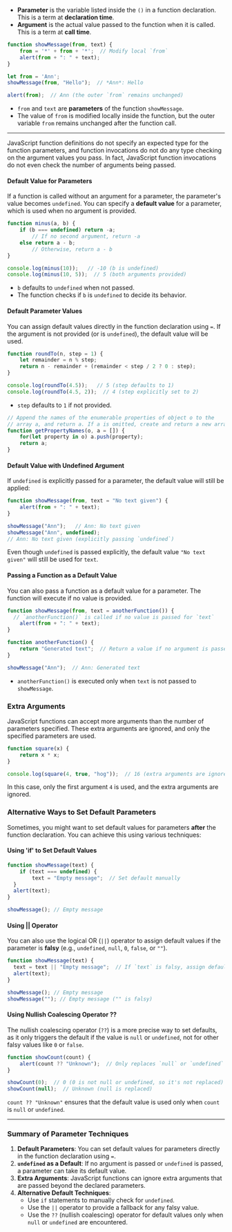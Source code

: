 
- **Parameter** is the variable listed inside the `()` in a function declaration. This is a term at **declaration time**.
- **Argument** is the actual value passed to the function when it is called. This is a term at **call time**.

```js
function showMessage(from, text) {
	from = '*' + from + '*';  // Modify local `from`
	alert(from + ": " + text);
}

let from = 'Ann';
showMessage(from, "Hello");  // *Ann*: Hello

alert(from);  // Ann (the outer `from` remains unchanged)
```
- `from` and `text` are **parameters** of the function `showMessage`.
- The value of `from` is modified locally inside the function, but the outer variable `from` remains unchanged after the function call.

____

JavaScript function definitions do not specify an expected type for the function parameters, and function invocations do not do any type checking on the argument values you pass. In fact, JavaScript function invocations do not even check the number of arguments being passed.

#### Default Value for Parameters

If a function is called without an argument for a parameter, the parameter's value becomes `undefined`. You can specify a **default value** for a parameter, which is used when no argument is provided.

```js
function minus(a, b) {
	if (b === undefined) return -a;  
		// If no second argument, return -a
	else return a - b;  
		// Otherwise, return a - b
}

console.log(minus(10));   // -10 (b is undefined)
console.log(minus(10, 5));  // 5 (both arguments provided)
```
- `b` defaults to `undefined` when not passed.
- The function checks if `b` is `undefined` to decide its behavior.

#### Default Parameter Values

You can assign default values directly in the function declaration using `=`. If the argument is not provided (or is `undefined`), the default value will be used.

```js
function roundTo(n, step = 1) {
	let remainder = n % step;
	return n - remainder + (remainder < step / 2 ? 0 : step);
}

console.log(roundTo(4.5));   // 5 (step defaults to 1)
console.log(roundTo(4.5, 2));  // 4 (step explicitly set to 2)
```
- `step` defaults to `1` if not provided.

```js
// Append the names of the enumerable properties of object o to the
// array a, and return a. If a is omitted, create and return a new array.
function getPropertyNames(o, a = []) {
	for(let property in o) a.push(property);
	return a;
}
```
#### Default Value with Undefined Argument

If `undefined` is explicitly passed for a parameter, the default value will still be applied:

```js
function showMessage(from, text = "No text given") {
	alert(from + ": " + text);
}

showMessage("Ann");   // Ann: No text given
showMessage("Ann", undefined); 
// Ann: No text given (explicitly passing `undefined`)
```

Even though `undefined` is passed explicitly, the default value `"No text given"` will still be used for `text`.

#### Passing a Function as a Default Value

You can also pass a function as a default value for a parameter. The function will execute if no value is provided.

```js
function showMessage(from, text = anotherFunction()) {
  // `anotherFunction()` is called if no value is passed for `text`
	alert(from + ": " + text);
}

function anotherFunction() {
	return "Generated text";  // Return a value if no argument is passed
}

showMessage("Ann");  // Ann: Generated text
```
- `anotherFunction()` is executed only when `text` is not passed to `showMessage`.

### Extra Arguments

JavaScript functions can accept more arguments than the number of parameters specified. These extra arguments are ignored, and only the specified parameters are used.

```js
function square(x) {
	return x * x;
}

console.log(square(4, true, "hog"));  // 16 (extra arguments are ignored)
```

In this case, only the first argument `4` is used, and the extra arguments are ignored.

### Alternative Ways to Set Default Parameters

Sometimes, you might want to set default values for parameters **after** the function declaration. You can achieve this using various techniques:

#### Using 'if' to Set Default Values

```js
function showMessage(text) {
	if (text === undefined) {
		text = "Empty message";  // Set default manually
  }
  alert(text);
}

showMessage(); // Empty message
```

#### Using || Operator

You can also use the logical OR (`||`) operator to assign default values if the parameter is **falsy** (e.g., `undefined`, `null`, `0`, `false`, or `""`).

```js
function showMessage(text) {
  text = text || "Empty message";  // If `text` is falsy, assign default
  alert(text);
}

showMessage(); // Empty message
showMessage(""); // Empty message ("" is falsy)
```

#### Using Nullish Coalescing Operator ??

The nullish coalescing operator (`??`) is a more precise way to set defaults, as it only triggers the default if the value is `null` or `undefined`, not for other falsy values like `0` or `false`.

```js
function showCount(count) {
	alert(count ?? "Unknown");  // Only replaces `null` or `undefined` with "Unknown"
}

showCount(0);  // 0 (0 is not null or undefined, so it's not replaced)
showCount(null);  // Unknown (null is replaced)
```

`count ?? "Unknown"` ensures that the default value is used only when `count` is `null` or `undefined`.

---

### **Summary of Parameter Techniques**

1. **Default Parameters**: You can set default values for parameters directly in the function declaration using `=`.
2. **`undefined` as a Default**: If no argument is passed or `undefined` is passed, a parameter can take its default value.
3. **Extra Arguments**: JavaScript functions can ignore extra arguments that are passed beyond the declared parameters.
4. **Alternative Default Techniques**:
   - Use `if` statements to manually check for `undefined`.
   - Use the `||` operator to provide a fallback for any falsy value.
   - Use the `??` (nullish coalescing) operator for default values only when `null` or `undefined` are encountered.

